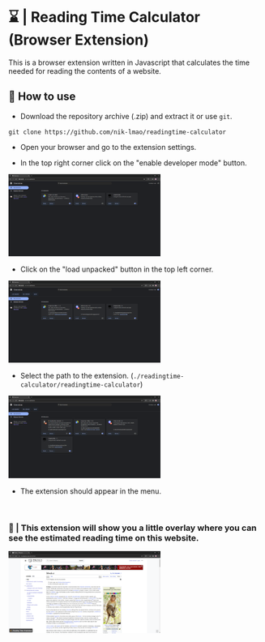 # ⌛ | Reading Time Calculator (Browser Extension)

This is a browser extension written in Javascript that calculates the time needed for reading the contents of a website.

## 📝 How to use

- Download the repository archive (.zip) and extract it or use `git`.

```shell
git clone https://github.com/nik-lmao/readingtime-calculator
```

- Open your browser and go to the extension settings.

- In the top right corner click on the "enable developer mode" button.

<img src="./images/1.png" width="300px">

- Click on the "load unpacked" button in the top left corner.

<img src="./images/2.png" width="300px">

- Select the path to the extension. (`./readingtime-calculator/readingtime-calculator`)

<img src="./images/3.png" width="300px">

- The extension should appear in the menu.

<br>

### 💎 | This extension will show you a little overlay where you can see the estimated reading time on this website.

<img src="./images/4.png" width="300px">